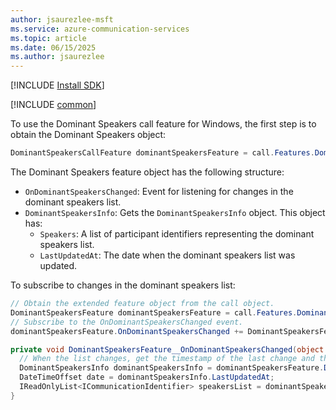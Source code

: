 ```yaml
---
author: jsaurezlee-msft
ms.service: azure-communication-services
ms.topic: article
ms.date: 06/15/2025
ms.author: jsaurezlee
---
```


[!INCLUDE [Install SDK](../install-sdk/install-sdk-windows.md)]

[!INCLUDE [common](dominant-speaker-common.md)]

To use the Dominant Speakers call feature for Windows, the first step is to obtain the Dominant Speakers object:

```csharp
DominantSpeakersCallFeature dominantSpeakersFeature = call.Features.DominantSpeakers;
```

The Dominant Speakers feature object has the following structure:

- `OnDominantSpeakersChanged`: Event for listening for changes in the dominant speakers list.
- `DominantSpeakersInfo`: Gets the `DominantSpeakersInfo` object. This object has:
    - `Speakers`: A list of participant identifiers representing the dominant speakers list.
    - `LastUpdatedAt`: The date when the dominant speakers list was updated. 

To subscribe to changes in the dominant speakers list:

```csharp
// Obtain the extended feature object from the call object.
DominantSpeakersFeature dominantSpeakersFeature = call.Features.DominantSpeakers;
// Subscribe to the OnDominantSpeakersChanged event.
dominantSpeakersFeature.OnDominantSpeakersChanged += DominantSpeakersFeature__OnDominantSpeakersChanged;

private void DominantSpeakersFeature__OnDominantSpeakersChanged(object sender, PropertyChangedEventArgs args) {
  // When the list changes, get the timestamp of the last change and the current list of Dominant Speakers
  DominantSpeakersInfo dominantSpeakersInfo = dominantSpeakersFeature.DominantSpeakersInfo;
  DateTimeOffset date = dominantSpeakersInfo.LastUpdatedAt;
  IReadOnlyList<ICommunicationIdentifier> speakersList = dominantSpeakersInfo.Speakers;
}
```
